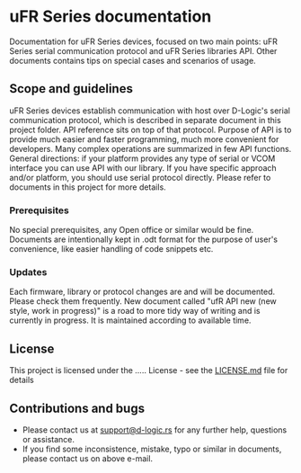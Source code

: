 # uFR Series documentation

Documentation for uFR Series devices, focused on two main points: uFR Series serial communication protocol and uFR Series libraries API. Other documents contains tips on special cases and scenarios of usage.

## Scope and guidelines

uFR Series devices establish communication with host over D-Logic's serial communication protocol, which is described in separate document in this project folder.
API reference sits on top of that protocol. Purpose of API is to provide much easier and faster programming, much more convenient for developers.
Many complex operations are summarized in few API functions.
General directions:
if your platform provides any type of serial or VCOM interface you can use API with our library. 
If you have specific approach and/or platform, you should use serial protocol directly.
Please refer to documents in this project for more details.  

### Prerequisites

No special prerequisites, any Open office or similar would be fine.
Documents are intentionally kept in .odt format for the purpose of user's convenience, like easier handling of code snippets etc. 

### Updates

Each firmware, library or protocol changes are and will be documented. Please check them frequently.
New document called "ufR API new (new style, work in progress)" is a road to more tidy way of writing and is currently in progress. It is maintained according to available time. 

## License

This project is licensed under the ..... License - see the [LICENSE.md](LICENSE.md) file for details

## Contributions and bugs

* Please contact us at support@d-logic.rs for any further help, questions or assistance. 
* If you find some inconsistence, mistake, typo or similar in documents, please contact us on above e-mail.


